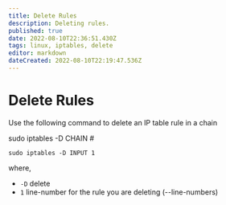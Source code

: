 ```yaml
---
title: Delete Rules
description: Deleting rules.
published: true
date: 2022-08-10T22:36:51.430Z
tags: linux, iptables, delete
editor: markdown
dateCreated: 2022-08-10T22:19:47.536Z
---
```


# Delete Rules

Use the following command to delete an IP table rule in a chain

sudo iptables -D CHAIN #

```
sudo iptables -D INPUT 1
```

where,
- `-D` delete
- `1` line-number for the rule you are deleting (--line-numbers)